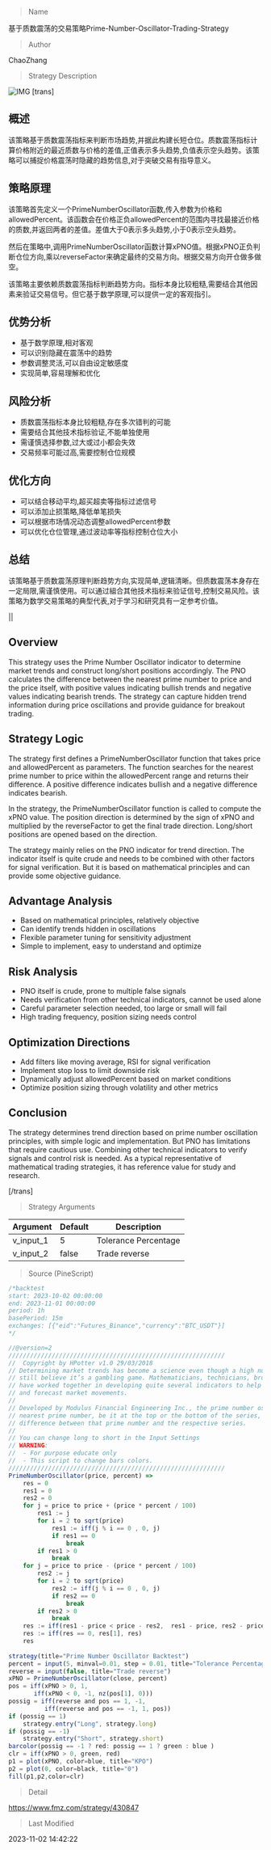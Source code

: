 
> Name

基于质数震荡的交易策略Prime-Number-Oscillator-Trading-Strategy

> Author

ChaoZhang

> Strategy Description

![IMG](https://www.fmz.com/upload/asset/10895fb3b5aebf1fb4b.png)
[trans]


## 概述

该策略基于质数震荡指标来判断市场趋势,并据此构建长短仓位。质数震荡指标计算价格附近的最近质数与价格的差值,正值表示多头趋势,负值表示空头趋势。该策略可以捕捉价格震荡时隐藏的趋势信息,对于突破交易有指导意义。

## 策略原理

该策略首先定义一个PrimeNumberOscillator函数,传入参数为价格和allowedPercent。该函数会在价格正负allowedPercent的范围内寻找最接近价格的质数,并返回两者的差值。差值大于0表示多头趋势,小于0表示空头趋势。

然后在策略中,调用PrimeNumberOscillator函数计算xPNO值。根据xPNO正负判断仓位方向,乘以reverseFactor来确定最终的交易方向。根据交易方向开仓做多做空。

该策略主要依赖质数震荡指标判断趋势方向。指标本身比较粗糙,需要结合其他因素来验证交易信号。但它基于数学原理,可以提供一定的客观指引。

## 优势分析

- 基于数学原理,相对客观
- 可以识别隐藏在震荡中的趋势
- 参数调整灵活,可以自由设定敏感度
- 实现简单,容易理解和优化

## 风险分析 

- 质数震荡指标本身比较粗糙,存在多次错判的可能
- 需要结合其他技术指标验证,不能单独使用
- 需谨慎选择参数,过大或过小都会失效
- 交易频率可能过高,需要控制仓位规模

## 优化方向

- 可以结合移动平均,超买超卖等指标过滤信号
- 可以添加止损策略,降低单笔损失
- 可以根据市场情况动态调整allowedPercent参数
- 可以优化仓位管理,通过波动率等指标控制仓位大小

## 总结

该策略基于质数震荡原理判断趋势方向,实现简单,逻辑清晰。但质数震荡本身存在一定局限,需谨慎使用。可以通过組合其他技术指标来验证信号,控制交易风险。该策略为数学交易策略的典型代表,对于学习和研究具有一定参考价值。

|| 

## Overview

This strategy uses the Prime Number Oscillator indicator to determine market trends and construct long/short positions accordingly. The PNO calculates the difference between the nearest prime number to price and the price itself, with positive values indicating bullish trends and negative values indicating bearish trends. The strategy can capture hidden trend information during price oscillations and provide guidance for breakout trading.

## Strategy Logic

The strategy first defines a PrimeNumberOscillator function that takes price and allowedPercent as parameters. The function searches for the nearest prime number to price within the allowedPercent range and returns their difference. A positive difference indicates bullish and a negative difference indicates bearish.

In the strategy, the PrimeNumberOscillator function is called to compute the xPNO value. The position direction is determined by the sign of xPNO and multiplied by the reverseFactor to get the final trade direction. Long/short positions are opened based on the direction.

The strategy mainly relies on the PNO indicator for trend direction. The indicator itself is quite crude and needs to be combined with other factors for signal verification. But it is based on mathematical principles and can provide some objective guidance.

## Advantage Analysis

- Based on mathematical principles, relatively objective
- Can identify trends hidden in oscillations  
- Flexible parameter tuning for sensitivity adjustment
- Simple to implement, easy to understand and optimize

## Risk Analysis

- PNO itself is crude, prone to multiple false signals
- Needs verification from other technical indicators, cannot be used alone
- Careful parameter selection needed, too large or small will fail
- High trading frequency, position sizing needs control

## Optimization Directions

- Add filters like moving average, RSI for signal verification
- Implement stop loss to limit downside risk 
- Dynamically adjust allowedPercent based on market conditions
- Optimize position sizing through volatility and other metrics 

## Conclusion

The strategy determines trend direction based on prime number oscillation principles, with simple logic and implementation. But PNO has limitations that require cautious use. Combining other technical indicators to verify signals and control risk is needed. As a typical representative of mathematical trading strategies, it has reference value for study and research.

[/trans]

> Strategy Arguments



|Argument|Default|Description|
|----|----|----|
|v_input_1|5|Tolerance Percentage|
|v_input_2|false|Trade reverse|


> Source (PineScript)

``` javascript
/*backtest
start: 2023-10-02 00:00:00
end: 2023-11-01 00:00:00
period: 1h
basePeriod: 15m
exchanges: [{"eid":"Futures_Binance","currency":"BTC_USDT"}]
*/

//@version=2
////////////////////////////////////////////////////////////
//  Copyright by HPotter v1.0 29/03/2018
// Determining market trends has become a science even though a high number or people 
// still believe it’s a gambling game. Mathematicians, technicians, brokers and investors 
// have worked together in developing quite several indicators to help them better understand 
// and forecast market movements.
//
// Developed by Modulus Financial Engineering Inc., the prime number oscillator indicates the 
// nearest prime number, be it at the top or the bottom of the series, and outlines the 
// difference between that prime number and the respective series.
//
// You can change long to short in the Input Settings
// WARNING:
//  - For purpose educate only
//  - This script to change bars colors.
////////////////////////////////////////////////////////////
PrimeNumberOscillator(price, percent) =>
    res = 0
    res1 = 0
    res2 = 0
    for j = price to price + (price * percent / 100)
        res1 := j
	    for i = 2 to sqrt(price)
        	res1 := iff(j % i == 0 , 0, j)
            if res1 == 0 
                break
		if res1 > 0 
		    break
    for j = price to price - (price * percent / 100)
        res2 := j
	    for i = 2 to sqrt(price)
        	res2 := iff(j % i == 0 , 0, j)
            if res2 == 0 
                break
		if res2 > 0 
		    break
    res := iff(res1 - price < price - res2,  res1 - price, res2 - price)
    res := iff(res == 0, res[1], res)
    res
    
strategy(title="Prime Number Oscillator Backtest")
percent = input(5, minval=0.01, step = 0.01, title="Tolerance Percentage")
reverse = input(false, title="Trade reverse")
xPNO = PrimeNumberOscillator(close, percent)
pos = iff(xPNO > 0, 1,
       iff(xPNO < 0, -1, nz(pos[1], 0))) 
possig = iff(reverse and pos == 1, -1,
          iff(reverse and pos == -1, 1, pos))	   
if (possig == 1) 
    strategy.entry("Long", strategy.long)
if (possig == -1)
    strategy.entry("Short", strategy.short)	   	    
barcolor(possig == -1 ? red: possig == 1 ? green : blue ) 
clr = iff(xPNO > 0, green, red)
p1 = plot(xPNO, color=blue, title="KPO")
p2 = plot(0, color=black, title="0")
fill(p1,p2,color=clr)
```

> Detail

https://www.fmz.com/strategy/430847

> Last Modified

2023-11-02 14:42:22
